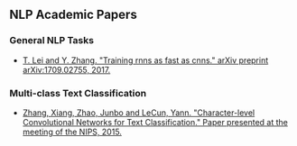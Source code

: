 ## NLP Academic Papers


### General NLP Tasks
* [T. Lei and Y. Zhang. "Training rnns as fast as cnns." arXiv
preprint arXiv:1709.02755, 2017.](https://arxiv.org/pdf/1709.02755.pdf)

### Multi-class Text Classification
* [Zhang, Xiang, Zhao, Junbo and LeCun, Yann. "Character-level Convolutional Networks for Text Classification." Paper presented at the meeting of the NIPS, 2015.](https://arxiv.org/pdf/1509.01626.pdf)


